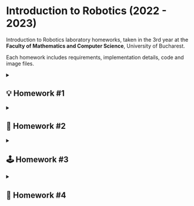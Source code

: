 
# Introduction to Robotics (2022 - 2023)


Introduction to Robotics laboratory homeworks, taken in the 3rd year at the **Faculty of Mathematics and Computer Science**, University of Bucharest. 

Each homework includes requirements, implementation details, code and image files.

<details>
  <summary> <h2> 💡 Homework #1 </h2> </summary>

### 📜 Task Requirements

#### Components
- RGB LED (minimum 1)
- Potentiometers (minimum 3)
- Resistors
- Wires


#### Technical Task
Use a separate potentiometer to control each of the colors of the RGB LED.
The LED must be controlled with software, meaning we must read the value of the potentiometers with Arduino, and write a mapped value to each of the pins connected to the LED.

#### Coding Task
Coding style is of utmost importance. Magic numbers are not accepted and style consistency is key.


### 🖼️ Pictures of the setup
- [Front view](https://github.com/MadalinaKopacz/IntroductionToRobotics/blob/main/Homework%231/hw1_Setup_Pictures/FrontView.jpg)
 <img src="https://github.com/MadalinaKopacz/IntroductionToRobotics/blob/main/Homework%231/hw1_Setup_Pictures/FrontView.jpg" width="400" height="400" />

- [Back view](https://github.com/MadalinaKopacz/IntroductionToRobotics/blob/main/Homework%231/hw1_Setup_Pictures/BackView.jpg)
 <img src="https://github.com/MadalinaKopacz/IntroductionToRobotics/blob/main/Homework%231/hw1_Setup_Pictures/BackView.jpg" width="400" height="400" />
 
- [Top-Down View](https://github.com/MadalinaKopacz/IntroductionToRobotics/blob/main/Homework%231/hw1_Setup_Pictures/TopDownView.jpg)
 <img src="https://github.com/MadalinaKopacz/IntroductionToRobotics/blob/main/Homework%231/hw1_Setup_Pictures/TopDownView.jpg" width="400" height="400" />

### 🎞️ Video presenting the functionality
The video can be found [here](https://youtu.be/IT1rydAFlZk).

### 🖥️ Code
The code can be found in this repository, [here](https://github.com/MadalinaKopacz/IntroductionToRobotics/blob/main/Homework%231/hw1_RGB_LED/hw1_RGB_LED.ino).
</details>
<details>
  <summary> <h2> 🚦 Homework #2 </h2> </summary>

### 📜 Task Requirements

#### Components
- 5 LEDs 
- 1 button 
- 1 buzzer
- Resistors
- Wires


#### Task Description
This homework consisted in building the traffic lights for a crosswalk. I used 2 LEDs (green and red) for the pedestrian traffic lights and 3 LEDs (green, yellow and red) for the car traffic lights. This system has 4 states:
- State 1: default, reinstated after State 4 ends. We have green light for cars, red light for people, no sounds. The duration is indefinite, changed by pressing the button.
- State 2: Starts after 8 seconds after a button press. The light is yellow for cars, red for people and no sounds. This state lasts 3 seconds.
- State 3: Starts after State 2 ends. The light is red for cars, green for people and there is a beeping sound from the buzzer at a constant interval. This state lasts 8 seconds.
- State 4: Starts after State 3 ends. The light is red for cars, **blinking green** for people and there is a beeping sounds from the buzzer at a constant interval, faster then the beeping in the previous state. This state lasts 4 seconds. 

#### Coding Task
Coding style is of utmost importance. Magic numbers are not accepted and style consistency is key. An important coding challenge present in this task is using **millis()** instead of **delay()**.


### 🖼️ Pictures of the setup
- [Front view](https://github.com/MadalinaKopacz/IntroductionToRobotics/blob/main/Homework%232/SetUp_Pictures/FrontView.jpg)
 <img src="https://github.com/MadalinaKopacz/IntroductionToRobotics/blob/main/Homework%232/SetUp_Pictures/FrontView.jpg" width="400" height="400" />

- [Back View](https://github.com/MadalinaKopacz/IntroductionToRobotics/blob/main/Homework%232/SetUp_Pictures/BackView.jpg)
 <img src="https://github.com/MadalinaKopacz/IntroductionToRobotics/blob/main/Homework%232/SetUp_Pictures/BackView.jpg" width="400" height="400" />

- [Top-Down View](https://github.com/MadalinaKopacz/IntroductionToRobotics/blob/main/Homework%232/SetUp_Pictures/TopDownView.jpg)
 <img src="https://github.com/MadalinaKopacz/IntroductionToRobotics/blob/main/Homework%232/SetUp_Pictures/TopDownView.jpg" width="400" height="400" />

### 🎞️ Video presenting the functionality
The video can be found [here](https://youtu.be/yomegRG7JE8).

### 🖥️ Code
The code can be found in this repository, [here](https://github.com/MadalinaKopacz/IntroductionToRobotics/blob/main/Homework%232/homework%232/homework%232.ino).

</details>
<details>
  <summary> <h2> 🕹️ Homework #3 </h2> </summary>

### 📜 Task Requirements

#### Components
- 1 7-segment display 
- 1 joystick
- Resistors
- Wires

#### Task Description
This homework consisted in using a joystick to control a 7-segment display. This system has 2 states:
- State 1: default, but also reinstated after a button press in State 2. Current  position  blinking. Can  use  the  joystick  to  move  from one  position  to  its neighbors.   Short  pressing  the  button  toggles  State 2. Long pressing the button in State 1 resets the entire display by turning all the segments OFF and moving the current position to the decimal point.
- State 2: initiated  after  a  button  press  in  State  1. The current segment stops blinking, adopting the state of the segment before selection (ON or OFF). Toggling the X axis should change  the  segment  state  from  ON  to  OFF  or  from  OFF  to  ON. Clicking the joystick should save the segment state and exit back to State 1.

Mentions:
- Long pressing the button to reset should be available only in State 1.
- Some examples of possible movements: a - b (moving down); f - b(moving to the right); d - g (moving up); c - dp (moving to the right).
- Joystick movements should be done with toggle, as in the lab (joy-Moved, etc)

#### Coding Task
Coding style is of utmost importance. Magic numbers are not accepted and style consistency is key. An important coding challenge present in this task is using **millis()** instead of **delay()**.


### 🖼️ Pictures of the setup
- [Front view](https://github.com/MadalinaKopacz/IntroductionToRobotics/blob/main/Homework%233/SetUp_Pictures/FrontView.jpg)
 <img src="https://github.com/MadalinaKopacz/IntroductionToRobotics/blob/main/Homework%233/SetUp_Pictures/FrontView.jpg" width="400" height="400" />

- [Back View](https://github.com/MadalinaKopacz/IntroductionToRobotics/blob/main/Homework%233/SetUp_Pictures/BackView.jpg)
 <img src="https://github.com/MadalinaKopacz/IntroductionToRobotics/blob/main/Homework%233/SetUp_Pictures/BackView.jpg" width="400" height="400" />

- [Top-Down View](https://github.com/MadalinaKopacz/IntroductionToRobotics/blob/main/Homework%233/SetUp_Pictures/TopDownView.jpg)
 <img src="https://github.com/MadalinaKopacz/IntroductionToRobotics/blob/main/Homework%233/SetUp_Pictures/TopDownView.jpg" width="400" height="400" />

### 🎞️ Video presenting the functionality
The video can be found [here](https://youtu.be/J91DPxjZTuM).

### 🖥️ Code
The code can be found in this repository, [here](https://github.com/MadalinaKopacz/IntroductionToRobotics/blob/main/Homework%233/homework%233/homework%233.ino).

</details>

<details>
  <summary> <h2> 🔢 Homework #4 </h2> </summary>

### 📜 Task Requirements

#### Components
- 1 4 digit 7-segment display 
- 1 joystick
- 1 74hc595 shift register
- Resistors
- Wires

#### Task Description
This homework consisted in using a joystick to move through the 4 digit 7- segment displays digits. We can press the button to lock in the current digit and use the other axis to increment/decrement the number.  By keeping the button pressed, we can reset all the digit values and the current position becomes the first digit. 
This system has the following states:
- State 1: default, but also reinstated after a button press in State 2. A joystick axis can be used to cycle through the 4 digits; using the other axis does nothing. A blinking decimal point shows the current digit position. By pressing the button, we lock in the selected digit and enter the second state.
- State 2: initiated  after  a  button  press  in  State  1. In this state, the decimal point stays always on, and we can no longer use the axis to cycle throughout the  4  digits.   Using  the  other  axis,  we  can  increment/decrement  the  number  on  the  current  digit  IN  HEX.  By pressing the button again, it returns to the previous state.  Also, the system should  not continuosly increment, if we keep the joystick in one position.
- Reset: toggled by long pressing the button, only in the first state. When resetting, all the digits go back to 0 and the current position is set to the first (rightmost) digit, in the first state.

#### Coding Task
Coding style is of utmost importance. Magic numbers are not accepted and style consistency is key.

### 🖼️ Pictures of the setup
- [Front view](https://github.com/MadalinaKopacz/IntroductionToRobotics/blob/main/Homework%234/SetUp_Pictures/FrontView.jpg)
 <img src="https://github.com/MadalinaKopacz/IntroductionToRobotics/blob/main/Homework%234/SetUp_Pictures/FrontView.jpg" width="600" height="400" />

- [Back View](https://github.com/MadalinaKopacz/IntroductionToRobotics/blob/main/Homework%234/SetUp_Pictures/BackView.png)
 <img src="https://github.com/MadalinaKopacz/IntroductionToRobotics/blob/main/Homework%234/SetUp_Pictures/BackView.png" width="600" height="400" />

- [Top-Down View](https://github.com/MadalinaKopacz/IntroductionToRobotics/blob/main/Homework%234/SetUp_Pictures/TopDownView.png)
 <img src="https://github.com/MadalinaKopacz/IntroductionToRobotics/blob/main/Homework%234/SetUp_Pictures/TopDownView.png" width="600" height="400" />

### 🎞️ Video presenting the functionality
The video can be found [here](https://youtu.be/3IIdMhDvcL8).

### 🖥️ Code
The code can be found in this repository, [here](https://github.com/MadalinaKopacz/IntroductionToRobotics/blob/main/Homework%234/homework%234/homework%234.ino).

</details>
